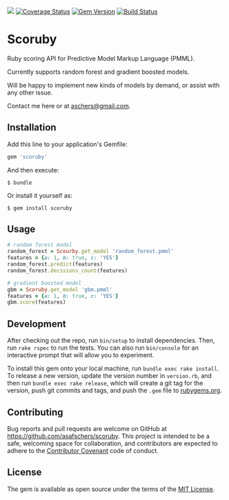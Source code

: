 <a href="https://codeclimate.com/github/asafschers/scoruby"><img src="https://codeclimate.com/github/asafschers/scoruby/badges/gpa.svg" /></a>
[![Coverage Status](https://coveralls.io/repos/github/asafschers/scoruby/badge.svg?branch=master)](https://coveralls.io/github/asafschers/scoruby?branch=master)
[![Gem Version](https://badge.fury.io/rb/scoruby.svg)](https://badge.fury.io/rb/scoruby)
[![Build Status](https://travis-ci.org/asafschers/scoruby.svg?branch=master)](https://travis-ci.org/asafschers/scoruby)

# Scoruby

Ruby scoring API for Predictive Model Markup Language (PMML).

Currently supports random forest and gradient boosted models.

Will be happy to implement new kinds of models by demand, or assist with any other issue.

Contact me here or at aschers@gmail.com.

## Installation

Add this line to your application's Gemfile:

```ruby
gem 'scoruby'
```

And then execute:

    $ bundle

Or install it yourself as:

    $ gem install scoruby

## Usage

```ruby
# random forest model
random_forest = Scourby.get_model 'random_forest.pmml'
features = {a: 1, b: true, c: 'YES'}
random_forest.predict(features)
random_forest.decisions_count(features)

# gradient boosted model
gbm = Scoruby.get_model 'gbm.pmml'
features = {a: 1, b: true, c: 'YES'}
gbm.score(features)
```


## Development

After checking out the repo, run `bin/setup` to install dependencies. Then, run `rake rspec` to run the tests. You can also run `bin/console` for an interactive prompt that will allow you to experiment.

To install this gem onto your local machine, run `bundle exec rake install`. To release a new version, update the version number in `version.rb`, and then run `bundle exec rake release`, which will create a git tag for the version, push git commits and tags, and push the `.gem` file to [rubygems.org](https://rubygems.org).

## Contributing

Bug reports and pull requests are welcome on GitHub at https://github.com/asafschers/scoruby. This project is intended to be a safe, welcoming space for collaboration, and contributors are expected to adhere to the [Contributor Covenant](contributor-covenant.org) code of conduct.


## License

The gem is available as open source under the terms of the [MIT License](http://opensource.org/licenses/MIT).


